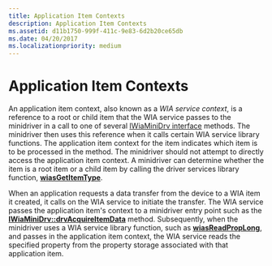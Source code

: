 ```yaml
---
title: Application Item Contexts
description: Application Item Contexts
ms.assetid: d11b1750-999f-411c-9e83-6d2b20ce65db
ms.date: 04/20/2017
ms.localizationpriority: medium
---
```


# Application Item Contexts





An application item context, also known as a *WIA service context*, is a reference to a root or child item that the WIA service passes to the minidriver in a call to one of several [IWiaMiniDrv interface](/windows-hardware/drivers/ddi/wiamindr_lh/nn-wiamindr_lh-iwiaminidrv) methods. The minidriver then uses this reference when it calls certain WIA service library functions. The application item context for the item indicates which item is to be processed in the method. The minidriver should not attempt to directly access the application item context. A minidriver can determine whether the item is a root item or a child item by calling the driver services library function, [**wiasGetItemType**](/windows-hardware/drivers/ddi/wiamdef/nf-wiamdef-wiasgetitemtype).

When an application requests a data transfer from the device to a WIA item it created, it calls on the WIA service to initiate the transfer. The WIA service passes the application item's context to a minidriver entry point such as the [**IWiaMiniDrv::drvAcquireItemData**](/windows-hardware/drivers/ddi/wiamindr_lh/nf-wiamindr_lh-iwiaminidrv-drvacquireitemdata) method. Subsequently, when the minidriver uses a WIA service library function, such as [**wiasReadPropLong**](/windows-hardware/drivers/ddi/wiamdef/nf-wiamdef-wiasreadproplong), and passes in the application item context, the WIA service reads the specified property from the property storage associated with that application item.

 

